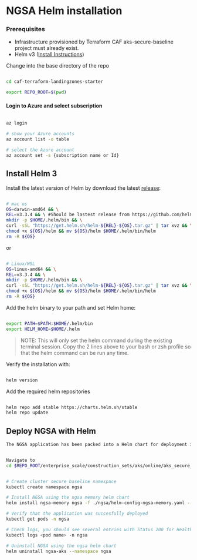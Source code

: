 # NGSA Helm installation

### Prerequisites

- Infrastructure provisioned by Terraform CAF aks-secure-baseline project must already exist.
- Helm v3 ([Install Instructions](https://helm.sh/docs/intro/install/))


Change into the base directory of the repo

```bash

cd caf-terraform-landingzones-starter

export REPO_ROOT=$(pwd)

```

#### Login to Azure and select subscription

```bash

az login

# show your Azure accounts
az account list -o table

# select the Azure account
az account set -s {subscription name or Id}

```

## Install Helm 3

Install the latest version of Helm by download the latest [release](https://github.com/helm/helm/releases):

```bash

# mac os
OS=darwin-amd64 && \
REL=v3.3.4 && \ #Should be lastest release from https://github.com/helm/helm/releases
mkdir -p $HOME/.helm/bin && \
curl -sSL "https://get.helm.sh/helm-${REL}-${OS}.tar.gz" | tar xvz && \
chmod +x ${OS}/helm && mv ${OS}/helm $HOME/.helm/bin/helm
rm -R ${OS}

```

or

```bash

# Linux/WSL
OS=linux-amd64 && \
REL=v3.3.4 && \
mkdir -p $HOME/.helm/bin && \
curl -sSL "https://get.helm.sh/helm-${REL}-${OS}.tar.gz" | tar xvz && \
chmod +x ${OS}/helm && mv ${OS}/helm $HOME/.helm/bin/helm
rm -R ${OS}

```

Add the helm binary to your path and set Helm home:

```bash

export PATH=$PATH:$HOME/.helm/bin
export HELM_HOME=$HOME/.helm

```

>NOTE: This will only set the helm command during the existing terminal session. Copy the 2 lines above to your bash or zsh profile so that the helm command can be run any time.

Verify the installation with:

```bash

helm version

```

Add the required helm repositories

```bash

helm repo add stable https://charts.helm.sh/stable
helm repo update

```

## Deploy NGSA with Helm
```bash
The NGSA application has been packed into a Helm chart for deployment into the cluster. The following instructions will walk you through the manual process of deployment of the helm chart and is recommended for development and testing.
```

```bash

Navigate to 
cd $REPO_ROOT/enterprise_scale/construction_sets/aks/online/aks_secure_baseline


# Create cluster secure baseline namespace
kubectl create namespace ngsa

# Install NGSA using the ngsa memory helm chart
helm install ngsa-memory ngsa -f ./ngsa/helm-config-ngsa-memory.yaml --namespace ngsa

# Verify that the application was succesfully deployed
kubectl get pods -n ngsa

# Check logs, you should see several entries with Status 200 for Healthz
kubectl logs <pod name> -n ngsa

# Uninstall NGSA using the ngsa helm chart
helm uninstall ngsa-aks --namespace ngsa

```
